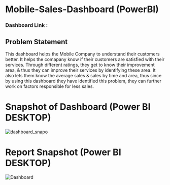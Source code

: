 


# Mobile-Sales-Dashboard (PowerBI)

### Dashboard Link : 

## Problem Statement

This dashboard helps the Mobile Company to understand their customers better. It helps the comapany know if their customers are satisfied with their services. Through different ratings, they get to know their improvement area, & thus they can improve their services by identifying these area. It also lets them know the average sales & sales by time and area, thus since by using this dashboard they have identified this problem, they can further work on factors responsible for less sales.



# Snapshot of Dashboard (Power BI DESKTOP)

![dashboard_snapo](https://github.com/user-attachments/assets/cab2f6fb-720a-439e-a04a-1d16ca815f87)

 
 # Report Snapshot (Power BI DESKTOP)
![Dashboard](https://github.com/user-attachments/assets/e69cbe03-f069-4e8d-ac80-1c9713022950)



